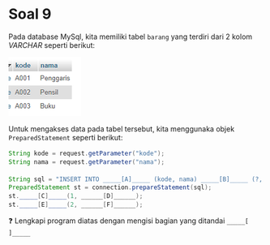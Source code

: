 # Soal 9

Pada database MySql, kita memiliki tabel `barang` yang terdiri dari 2 kolom _VARCHAR_ seperti berikut:

![](res/tabel1.PNG)

Untuk mengakses data pada tabel tersebut, kita menggunaka objek `PreparedStatement` seperti berikut:

```java
String kode = request.getParameter("kode");
String nama = request.getParameter("nama");

String sql = "INSERT INTO _____[A]_____ (kode, nama) _____[B]_____ (?, ?)";
PreparedStatement st = connection.prepareStatement(sql);
st._____[C]_____(1, ______[D]______);
st._____[E]_____(2, ______[F]______);


```

❓ Lengkapi program diatas dengan mengisi bagian yang ditandai `_____[ ]_____`
